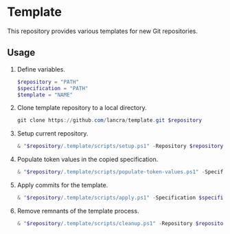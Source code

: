# Template

This repository provides various templates for new Git repositories.

## Usage

1. Define variables.

   ```powershell
   $repository = "PATH"
   $specification = "PATH"
   $template = "NAME"
   ```

1. Clone template repository to a local directory.

   ```powershell
   git clone https://github.com/lancra/template.git $repository
   ```

1. Setup current repository.

   ```powershell
   & "$repository/.template/scripts/setup.ps1" -Repository $repository -Specification $specification -Template $template
   ```

1. Populate token values in the copied specification.

   ```powershell
   & "$repository/.template/scripts/populate-token-values.ps1" -Specification $specification
   ```

1. Apply commits for the template.

   ```powershell
   & "$repository/.template/scripts/apply.ps1" -Specification $specification
   ```

1. Remove remnants of the template process.

   ```powershell
   & "$repository/.template/scripts/cleanup.ps1" -Repository $repository
   ```
